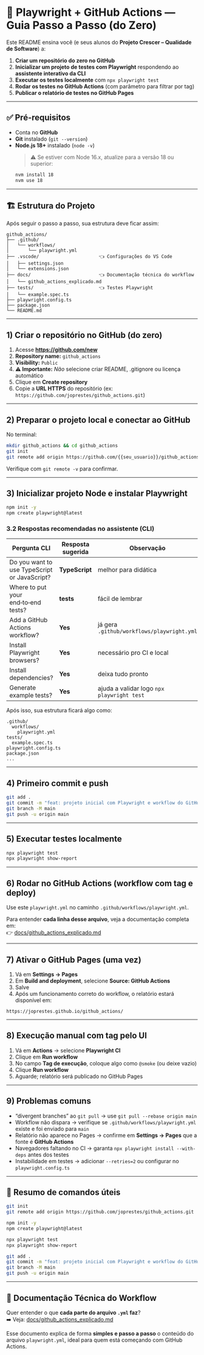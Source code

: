 # 🧪 Playwright + GitHub Actions — Guia Passo a Passo (do Zero)

Este README ensina você (e seus alunos do **Projeto Crescer – Qualidade de Software**) a:

1. **Criar um repositório do zero no GitHub**
2. **Inicializar um projeto de testes com Playwright** respondendo ao **assistente interativo da CLI**
3. **Executar os testes localmente** com `npx playwright test`
4. **Rodar os testes no GitHub Actions** (com parâmetro para filtrar por tag)
5. **Publicar o relatório de testes no GitHub Pages**

---

## ✅ Pré-requisitos

- Conta no **GitHub**
- **Git** instalado (`git --version`)
- **Node.js 18+** instalado (`node -v`)
  > ⚠️ Se estiver com Node 16.x, atualize para a versão 18 ou superior:
  ```bash
  nvm install 18
  nvm use 18
  ```

---

## 🏗️ Estrutura do Projeto

Após seguir o passo a passo, sua estrutura deve ficar assim:

```
github_actions/
├── .github/
│   └── workflows/
│       └── playwright.yml
├── .vscode/                      👈 Configurações do VS Code
│   ├── settings.json
│   └── extensions.json
├── docs/                         👈 Documentação técnica do workflow
│   └── github_actions_explicado.md
├── tests/                        👈 Testes Playwright
│   └── example.spec.ts
├── playwright.config.ts
├── package.json
└── README.md
```

---

## 1) Criar o repositório no GitHub (do zero)

1. Acesse **https://github.com/new**
2. **Repository name:** `github_actions`
3. **Visibility:** `Public`
4. **⚠️ Importante:** _Não_ selecione criar README, .gitignore ou licença automático
5. Clique em **Create repository**
6. Copie a **URL HTTPS** do repositório (ex: `https://github.com/joprestes/github_actions.git`)

---

## 2) Preparar o projeto local e conectar ao GitHub

No terminal:

```bash
mkdir github_actions && cd github_actions
git init
git remote add origin https://github.com/{{seu_usuario}}/github_actions.git
```

Verifique com `git remote -v` para confirmar.

---

## 3) Inicializar projeto Node e instalar Playwright

```bash
npm init -y
npm create playwright@latest
```

### 3.2 Respostas recomendadas no assistente (CLI)

| Pergunta CLI                                 | Resposta sugerida | Observação                                 |
| -------------------------------------------- | ----------------- | ------------------------------------------ |
| Do you want to use TypeScript or JavaScript? | **TypeScript**    | melhor para didática                       |
| Where to put your end‑to‑end tests?          | **tests**         | fácil de lembrar                           |
| Add a GitHub Actions workflow?               | **Yes**           | já gera `.github/workflows/playwright.yml` |
| Install Playwright browsers?                 | **Yes**           | necessário pro CI e local                  |
| Install dependencies?                        | **Yes**           | deixa tudo pronto                          |
| Generate example tests?                      | **Yes**           | ajuda a validar logo `npx playwright test` |

Após isso, sua estrutura ficará algo como:

```
.github/
  workflows/
    playwright.yml
tests/
  example.spec.ts
playwright.config.ts
package.json
...
```

---

## 4) Primeiro commit e push

```bash
git add .
git commit -m "feat: projeto inicial com Playwright e workflow do GitHub Actions"
git branch -M main
git push -u origin main
```

---

## 5) Executar testes localmente

```bash
npx playwright test
npx playwright show-report
```

---

## 6) Rodar no GitHub Actions (workflow com tag e deploy)

Use este `playwright.yml` no caminho `.github/workflows/playwright.yml`.

Para entender **cada linha desse arquivo**, veja a documentação completa em:  
👉 [docs/github_actions_explicado.md](docs/github_actions_explicado.md)

---

## 7) Ativar o GitHub Pages (uma vez)

1. Vá em **Settings → Pages**
2. Em **Build and deployment**, selecione **Source: GitHub Actions**
3. Salve
4. Após um funcionamento correto do workflow, o relatório estará disponível em:

```
https://joprestes.github.io/github_actions/
```

---

## 8) Execução manual com tag pelo UI

1. Vá em **Actions** → selecione **Playwright CI**
2. Clique em **Run workflow**
3. No campo **Tag de execução**, coloque algo como `@smoke` (ou deixe vazio)
4. Clique **Run workflow**
5. Aguarde; relatório será publicado no GitHub Pages

---

## 9) Problemas comuns

- “divergent branches” ao `git pull` → use `git pull --rebase origin main`
- Workflow não dispara → verifique se `.github/workflows/playwright.yml` existe e foi enviado para `main`
- Relatório não aparece no Pages → confirme em **Settings → Pages** que a fonte é **GitHub Actions**
- Navegadores faltando no CI → garanta `npx playwright install --with-deps` antes dos testes
- Instabilidade em testes → adicionar `--retries=2` ou configurar no `playwright.config.ts`

---

## 🧷 Resumo de comandos úteis

```bash
git init
git remote add origin https://github.com/joprestes/github_actions.git

npm init -y
npm create playwright@latest

npx playwright test
npx playwright show-report

git add .
git commit -m "feat: projeto inicial com Playwright e workflow do GitHub Actions"
git branch -M main
git push -u origin main
```

---

## 📘 Documentação Técnica do Workflow

Quer entender o que **cada parte do arquivo `.yml` faz**?  
➡️ Veja: [docs/github_actions_explicado.md](docs/github_actions_explicado.md)

Esse documento explica de forma **simples e passo a passo** o conteúdo do arquivo `playwright.yml`, ideal para quem está começando com GitHub Actions.

